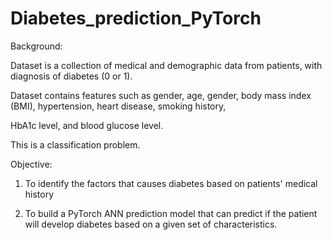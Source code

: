 # Diabetes_prediction_PyTorch

Background:

Dataset is a collection of medical and demographic data from patients, with diagnosis of diabetes (0 or 1).

Dataset contains features such as gender, age, gender, body mass index (BMI), hypertension, heart disease, smoking history, 

HbA1c level, and blood glucose level.

This is a classification problem.

Objective:

1) To identify the factors that causes diabetes based on patients' medical history

2) To build a PyTorch ANN prediction model that can predict if the patient will develop diabetes based on a given set of characteristics. 
